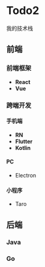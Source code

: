 # Todo2

我的技术栈

## 前端

### 前端框架

- **React**
- **Vue**

### 跨端开发

#### 手机端

- **RN**
- **Flutter**
- **Kotlin**

#### PC

- Electron

#### 小程序

- Taro

## 后端

### Java

### Go

